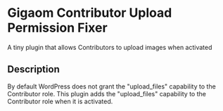 # Gigaom Contributor Upload Permission Fixer
A tiny plugin that allows Contributors to upload images when activated

## Description
By default WordPress does not grant the "upload_files" capability to the
Contributor role. This plugin adds the "upload_files" capability to
the Contributor role when it is activated.

